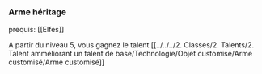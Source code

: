 ### Arme héritage

prequis: [[Elfes]]

A partir du niveau 5, vous gagnez le talent [[../../../2. Classes/2. Talents/2. Talent amméliorant un talent de base/Technologie/Objet customisé/Arme customisé/Arme customisé]]